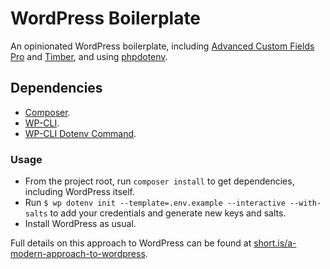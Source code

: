 # WordPress Boilerplate

An opinionated WordPress boilerplate, including [Advanced Custom Fields Pro](https://www.advancedcustomfields.com/pro/) and [Timber](https://upstatement.com/timber/), and using [phpdotenv](https://github.com/vlucas/phpdotenv).


## Dependencies

* [Composer](https://getcomposer.org/download/).
* [WP-CLI](http://wp-cli.org/).
* [WP-CLI Dotenv Command](https://github.com/aaemnnosttv/wp-cli-dotenv-command).


### Usage
* From the project root, run `composer install` to get dependencies, including WordPress itself.
* Run `$ wp dotenv init --template=.env.example --interactive --with-salts` to add your credentials and generate new keys and salts.
* Install WordPress as usual.

Full details on this approach to WordPress can be found at [short.is/a-modern-approach-to-wordpress](https://short.is/a-modern-approach-to-wordpress).
